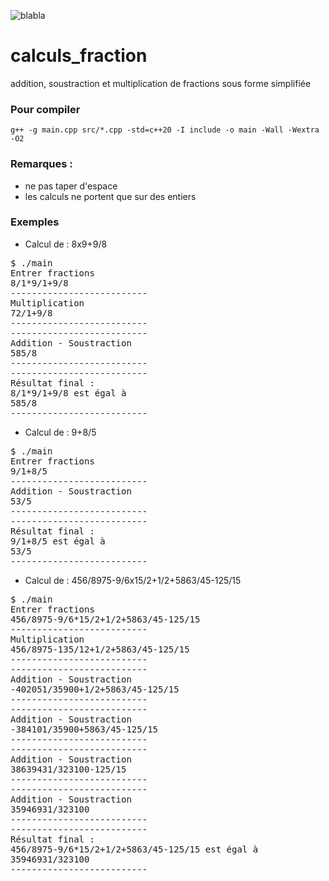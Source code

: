 ![blabla](https://user-images.githubusercontent.com/29018157/130927243-6b48716e-3160-4562-a060-73ea370c14f9.png)

# calculs_fraction
addition, soustraction et multiplication de fractions sous forme simplifiée

### Pour compiler
```
g++ -g main.cpp src/*.cpp -std=c++20 -I include -o main -Wall -Wextra -O2
```

### Remarques : 
* ne pas taper d'espace
* les calculs ne portent que sur des entiers

### Exemples
* Calcul de : 8x9+9/8
<pre>$ ./main
Entrer fractions
8/1*9/1+9/8
--------------------------
Multiplication
72/1+9/8
--------------------------
--------------------------
Addition - Soustraction
585/8
--------------------------
--------------------------
Résultat final :
8/1*9/1+9/8 est égal à
585/8
--------------------------
</pre>

* Calcul de : 9+8/5
<pre>$ ./main
Entrer fractions
9/1+8/5
--------------------------
Addition - Soustraction
53/5
--------------------------
--------------------------
Résultat final :
9/1+8/5 est égal à
53/5
--------------------------
</pre>

* Calcul de : 456/8975-9/6x15/2+1/2+5863/45-125/15
<pre>$ ./main
Entrer fractions
456/8975-9/6*15/2+1/2+5863/45-125/15
--------------------------
Multiplication
456/8975-135/12+1/2+5863/45-125/15
--------------------------
--------------------------
Addition - Soustraction
-402051/35900+1/2+5863/45-125/15
--------------------------
--------------------------
Addition - Soustraction
-384101/35900+5863/45-125/15
--------------------------
--------------------------
Addition - Soustraction
38639431/323100-125/15
--------------------------
--------------------------
Addition - Soustraction
35946931/323100
--------------------------
--------------------------
Résultat final :
456/8975-9/6*15/2+1/2+5863/45-125/15 est égal à
35946931/323100
--------------------------
</pre>
